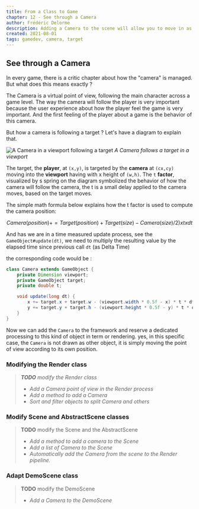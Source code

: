 ```yaml
---
title: From a Class to Game 
chapter: 12 - See through a Camera
author: Frédéric Delorme
description: Adding a Camera to the scene will allow you to move in as you want, and follow a target.
created: 2021-08-01 
tags: gamedev, camera, target
---
```


## See through a Camera

In every game, there is a critic chapter about how the "camera" is managed. But what does this means exactly ?

The Camera is a virtual point of view, following the main character across a game level. The way the camera will follow
the player is very important because the user experience about how the player feel the game is very important. And the
first feeling of the player about a game is the behavior of this camera.

But how a camera is following a target ? Let's have a diagram to explain that.

![A Camera in a viewport following a target](images/camera.jpg)
_A Camera follows a target in a viewport_

The target, the **player**, at `(x,y)`, is targeted by the **camera** at `(cx,cy)` moving into the **viewport** having
with x height of `(w,h)`. The `t` **factor**, visualized by s spring on the diagram symbolized the behavior of how the
camera will follow the camera, the t is a small delay applied to the camera moves, based on the target moves.

The simple math formula below explains how the t factor is used to compute the camera position:

```math
Camera(position) += Target(position) + Target(size) - Camera(size)/2) x t x dt
```

And has we are in a time measured update process, see the `GameObject#update(dt)`, we need to multiply the resulting
value by the elapsed time since previous call `dt` (as Delta Time)

the corresponding code would be :

```java
class Camera extends GameObject {
    private Dimension viewport;
    private GameObject target;
    private double t;

    void update(long dt) {
        x += target.x + target.w - (viewport.width * 0.5f - x) * t * dt;
        y += target.y + target.h - (viewport.height * 0.5f - y) * t * dt;
    }
}
```

Now we can add the `Camera` to the framework and reserve a dedicated processing to this kind of object in term or
rendering. yes, in this specific case, the `Camera` is not drawn as other object, it is simply moving the point of view
according to its own position. 

### Modifying the Render class

>_**TODO** modify the Render class_
>- _Add a Camera point of view in the Render process_
>- _Add a method to add a Camera_
>- _Sort and filter objects to split Camera and others_

### Modify Scene and AbstractScene classes

> **TODO** modify the Scene and the AbstractScene
>- _Add a method to add a camera to the Scene_
>- _Add a list of Camera to the Scene_
>- _Automatically add the Camera from the scene to the Render pipeline._

### Adapt DemoScene class

> **TODO** modify the DemoScene
>- _Add a Camera to the DemoScene_
